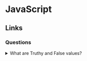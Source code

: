# JavaScript

## Links

### Questions

<details>
  <summary>What are Truthy and False values?</summary>

  What are Truthy and False values?

  Falsy values:

  false, 0, “”, undefined, NaN

  Truthy values:

  Truthy values are everything except falsy values.

</details>
